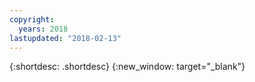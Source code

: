 ```yaml
---
copyright:
  years: 2018
lastupdated: "2018-02-13"
---
```


{:shortdesc: .shortdesc}
{:new_window: target="_blank"}

# 